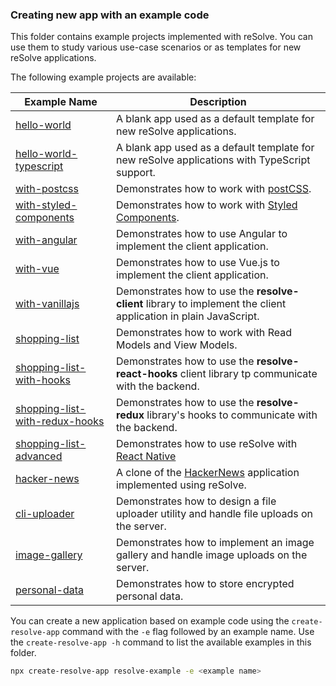 ### Creating new app with an example code

This folder contains example projects implemented with reSolve. You can use them to study various use-case scenarios or as templates for new reSolve applications.

The following example projects are available:

| Example Name                                                                                                                | Description                                                                                                     |
| --------------------------------------------------------------------------------------------------------------------------- | --------------------------------------------------------------------------------------------------------------- |
| [hello-world](https://github.com/reimagined/resolve/tree/master/examples/hello-world)                                       | A blank app used as a default template for new reSolve applications.                                            |
| [hello-world-typescript](https://github.com/reimagined/resolve/tree/master/examples/hello-world-typescript)                 | A blank app used as a default template for new reSolve applications with TypeScript support.                    |
| [with-postcss](https://github.com/reimagined/resolve/tree/master/examples/with-postcss)                                     | Demonstrates how to work with [postCSS](https://github.com/postcss/postcss-loader#css-modules).                 |
| [with-styled-components](https://github.com/reimagined/resolve/tree/master/examples/with-styled-components)                 | Demonstrates how to work with [Styled Components](https://www.styled-components.com/docs).                      |
| [with-angular](https://github.com/reimagined/resolve/tree/master/examples/with-angular)                                     | Demonstrates how to use Angular to implement the client application.                                            |
| [with-vue](https://github.com/reimagined/resolve/tree/master/examples/with-vue)                                             | Demonstrates how to use Vue.js to implement the client application.                                            |
| [with-vanillajs](https://github.com/reimagined/resolve/tree/master/examples/with-vanillajs)                                 | Demonstrates how to use the **resolve-client** library to implement the client application in plain JavaScript. |
| [shopping-list](https://github.com/reimagined/resolve/tree/master/examples/shopping-list)                                   | Demonstrates how to work with Read Models and View Models.                                                      |
| [shopping-list-with-hooks](https://github.com/reimagined/resolve/tree/master/examples/shopping-list-with-hooks)             | Demonstrates how to use the **resolve-react-hooks** client library tp communicate with the backend.             |
| [shopping-list-with-redux-hooks](https://github.com/reimagined/resolve/tree/master/examples/shopping-list-with-redux-hooks) | Demonstrates how to use the **resolve-redux** library's hooks to communicate with the backend.                  |
| [shopping-list-advanced](https://github.com/reimagined/resolve/tree/master/examples/shopping-list-advanced)                 | Demonstrates how to use reSolve with [React Native](https://github.com/react-community/create-react-native-app) |
| [hacker-news](https://github.com/reimagined/resolve/tree/master/examples/hacker-news)                                       | A clone of the [HackerNews](https://news.ycombinator.com/) application implemented using reSolve.               |
| [cli-uploader](https://github.com/reimagined/resolve/tree/master/examples/cli-uploader)                                     | Demonstrates how to design a file uploader utility and handle file uploads on the server.                       |
| [image-gallery](https://github.com/reimagined/resolve/tree/master/examples/image-gallery)                                   | Demonstrates how to implement an image gallery and handle image uploads on the server.                           |
| [personal-data](https://github.com/reimagined/resolve/tree/master/examples/personal-data)                                   | Demonstrates how to store encrypted personal data.                                                              |

You can create a new application based on example code using the `create-resolve-app` command with the `-e` flag followed by an example name. Use the `create-resolve-app -h` command to list the available examples in this folder.

```sh
npx create-resolve-app resolve-example -e <example name>
```
